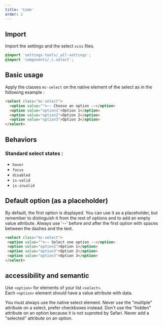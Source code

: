 ```yaml
---
title: 'Code'
order: 2
---
```


## Import

Import the settings and the select `scss` files.

```css
@import 'settings-tools/_all-settings';
@import 'components/_c.select';
```

## Basic usage

Apply the classes `mc-select` on the native element of the select as in the following example :

```html
<select class="mc-select">
  <option value="">-- Choose an option --</option>
  <option value="option1">Option 1</option>
  <option value="option2">Option 2</option>
  <option value="option3">Option 3</option>
</select>
```

<preview path="src/pages/Components/Select/previews/Select-default"></preview>


## Behaviors

### Standard select states :

- `hover`
- `focus`
- `disabled`
- `is-valid`
- `is-invalid`


<preview path="src/pages/Components/Select/previews/Select-all-states"></preview>

## Default option (as a placeholder)
 By default, the first option is displayed. You can use it as a placeholder, but remember to distinguish it from the rest of options and to add an empty value attribute. Always use '--' before and after the first option with spaces between the dashes and the text.
 
 ```html
<select class="mc-select">
  <option value="">-- Select one option --</option>
  <option value="option2">Option 1</option>
  <option value="option3">Option 2</option>
  <option value="option3">Option 3</option>
</select>
```

## accessibility and semantic

Use `<option>` for elements of your list `<select>`.<br >
Each `<option>` element should have a value attribute with data.
 

<hintitem>
  You must always use the native select element.
</hintitem>

<hintitem dont="true">
Never use the "multiple" attribute on a select, prefer checkboxes instead.
</hintitem>
<hintitem dont="true">
Don't use the "hidden" attribute on an option because it is not suproted by Safari.
</hintitem>
<hintitem dont="true">
 Never add a "selected" attribute on an option.
 </hintitem>